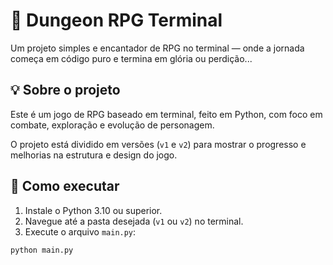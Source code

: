# 🏰 Dungeon RPG Terminal

Um projeto simples e encantador de RPG no terminal — onde a jornada começa em código puro e termina em glória ou perdição...

## 💡 Sobre o projeto

Este é um jogo de RPG baseado em terminal, feito em Python, com foco em combate, exploração e evolução de personagem.

O projeto está dividido em versões (`v1` e `v2`) para mostrar o progresso e melhorias na estrutura e design do jogo.

## 🚀 Como executar

1. Instale o Python 3.10 ou superior.
2. Navegue até a pasta desejada (`v1` ou `v2`) no terminal.
3. Execute o arquivo `main.py`:

```bash
python main.py
